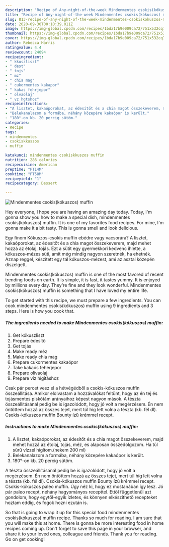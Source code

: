 ```yaml
---
description: "Recipe of Any-night-of-the-week Mindenmentes csokis(kókuszos) muffin"
title: "Recipe of Any-night-of-the-week Mindenmentes csokis(kókuszos) muffin"
slug: 813-recipe-of-any-night-of-the-week-mindenmentes-csokiskokuszos-muffin
date: 2020-09-30T00:10:39.011Z
image: https://img-global.cpcdn.com/recipes/1bda17b9e009ca72/751x532cq70/mindenmentes-csokiskokuszos-muffin-recept-foto.jpg
thumbnail: https://img-global.cpcdn.com/recipes/1bda17b9e009ca72/751x532cq70/mindenmentes-csokiskokuszos-muffin-recept-foto.jpg
cover: https://img-global.cpcdn.com/recipes/1bda17b9e009ca72/751x532cq70/mindenmentes-csokiskokuszos-muffin-recept-foto.jpg
author: Rebecca Harris
ratingvalue: 4.4
reviewcount: 24094
recipeingredient:
- " kkuszliszt"
- " dest"
- " tojs"
- " mz"
- " chia mag"
- " cukormentes kakapor"
- " kakas fehrjepor"
- " olvaolaj"
- " vz hgtshoz"
recipeinstructions:
- "A lisztet, kakaóporokat, az édesítőt és a chia magot összekeverem, majd mehet hozzá az étolaj, tojás, méz, es alaposan összedolgozom. Ha túl sűrű vízzel hígítom.(nekem 200 ml)"
- "Belekanalazom a formába, néhány közepére kakaópor is került."
- "180°-on kb. 20 percig sütöm."
categories:
- Recipe
tags:
- mindenmentes
- csokiskkuszos
- muffin

katakunci: mindenmentes csokiskkuszos muffin 
nutrition: 286 calories
recipecuisine: American
preptime: "PT14M"
cooktime: "PT58M"
recipeyield: "1"
recipecategory: Dessert

---
```



![Mindenmentes csokis(kókuszos) muffin](https://img-global.cpcdn.com/recipes/1bda17b9e009ca72/751x532cq70/mindenmentes-csokiskokuszos-muffin-recept-foto.jpg)

Hey everyone, I hope you are having an amazing day today. Today, I'm gonna show you how to make a special dish, mindenmentes csokis(kókuszos) muffin. It is one of my favorites food recipes. For mine, I'm gonna make it a bit tasty. This is gonna smell and look delicious.

Egy finom Kókuszos-csokis muffin ebédre vagy vacsorára? A lisztet, kakaóporokat, az édesítőt és a chia magot összekeverem, majd mehet hozzá az étolaj, tojás. Ezt a sütit egy gyermekkori kedvenc ihlette, a kókuszos-mézes süti, amit még mindig nagyon szeretnék, ha ehetnék. Aznap reggel, készített egy tál kókuszos-mézest, ami az asztal közepén díszelgett.

Mindenmentes csokis(kókuszos) muffin is one of the most favored of recent trending foods on earth. It is simple, it is fast, it tastes yummy. It is enjoyed by millions every day. They're fine and they look wonderful. Mindenmentes csokis(kókuszos) muffin is something that I have loved my entire life.


To get started with this recipe, we must prepare a few ingredients. You can cook mindenmentes csokis(kókuszos) muffin using 9 ingredients and 3 steps. Here is how you cook that.

<!--inarticleads1-->

##### The ingredients needed to make Mindenmentes csokis(kókuszos) muffin:

1. Get  kókuszliszt
1. Prepare  édesítő
1. Get  tojás
1. Make ready  méz
1. Make ready  chia mag
1. Prepare  cukormentes kakaópor
1. Take  kakaós fehérjepor
1. Prepare  olívaolaj
1. Prepare  víz hígításhoz


Csak pár percet vesz el a hétvégédből a csokis-kókuszos muffin összeállítása. Amikor elolvastam a hozzávalókat feltünt, hogy az én tej és tojásmentes piskótám arányaihoz képest nagyon mások. A tészta összeállításánál pedig be is igazolódott, hogy jó volt a megérzésem. Én nem öntöttem hozzá az összes tejet, mert túl híg lett volna a tészta (kb. fél dl). Csokis-kókuszos muffin Bounty ízű krémmel recept. 

<!--inarticleads2-->

##### Instructions to make Mindenmentes csokis(kókuszos) muffin:

1. A lisztet, kakaóporokat, az édesítőt és a chia magot összekeverem, majd mehet hozzá az étolaj, tojás, méz, es alaposan összedolgozom. Ha túl sűrű vízzel hígítom.(nekem 200 ml)
1. Belekanalazom a formába, néhány közepére kakaópor is került.
1. 180°-on kb. 20 percig sütöm.


A tészta összeállításánál pedig be is igazolódott, hogy jó volt a megérzésem. Én nem öntöttem hozzá az összes tejet, mert túl híg lett volna a tészta (kb. fél dl). Csokis-kókuszos muffin Bounty ízű krémmel recept. Csokis-kókuszos paleo muffin. Úgy néz ki, hogy ez mostanában így lesz. Jó pár paleo recept, néhány hagyományos recepttel. Ettől függetlenül azt gondolom, hogy egytől-egyik ízletes, és könnyen elkészíthető recepteket hoztam eddig, és fogok hozni ezután is. 

So that is going to wrap it up for this special food mindenmentes csokis(kókuszos) muffin recipe. Thanks so much for reading. I am sure that you will make this at home. There is gonna be more interesting food in home recipes coming up. Don't forget to save this page in your browser, and share it to your loved ones, colleague and friends. Thank you for reading. Go on get cooking!
